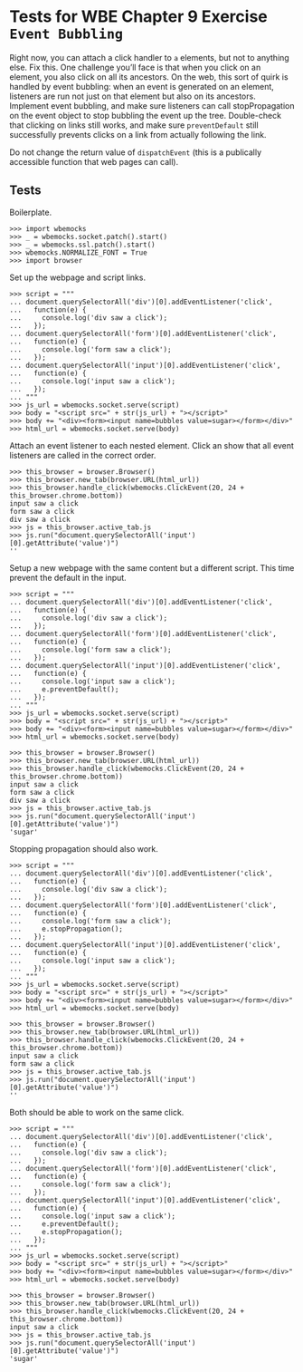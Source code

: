 Tests for WBE Chapter 9 Exercise `Event Bubbling`
============================================

Right now, you can attach a click handler to `a` elements, but not to
anything else. Fix this. One challenge you’ll face is that when you
click on an element, you also click on all its ancestors. On the web,
this sort of quirk is handled by event bubbling: when an event is
generated on an element, listeners are run not just on that element
but also on its ancestors. Implement event bubbling, and make sure
listeners can call stopPropagation on the event object to stop
bubbling the event up the tree. Double-check that clicking on links
still works, and make sure `preventDefault` still successfully prevents
clicks on a link from actually following the link.

Do not change the return value of `dispatchEvent` (this is a
publically accessible function that web pages can call).

Tests
-----

Boilerplate.

    >>> import wbemocks
    >>> _ = wbemocks.socket.patch().start()
    >>> _ = wbemocks.ssl.patch().start()
    >>> wbemocks.NORMALIZE_FONT = True
    >>> import browser

Set up the webpage and script links.

    >>> script = """
    ... document.querySelectorAll('div')[0].addEventListener('click',
    ...   function(e) {
    ...     console.log('div saw a click');
    ...   });
    ... document.querySelectorAll('form')[0].addEventListener('click',
    ...   function(e) {
    ...     console.log('form saw a click');
    ...   });
    ... document.querySelectorAll('input')[0].addEventListener('click',
    ...   function(e) {
    ...     console.log('input saw a click');
    ...   });
    ... """
    >>> js_url = wbemocks.socket.serve(script)
    >>> body = "<script src=" + str(js_url) + "></script>"
    >>> body += "<div><form><input name=bubbles value=sugar></form></div>"
    >>> html_url = wbemocks.socket.serve(body)

Attach an event listener to each nested element.
Click an show that all event listeners are called in the correct order.

    >>> this_browser = browser.Browser()
    >>> this_browser.new_tab(browser.URL(html_url))
    >>> this_browser.handle_click(wbemocks.ClickEvent(20, 24 + this_browser.chrome.bottom))
    input saw a click
    form saw a click
    div saw a click
    >>> js = this_browser.active_tab.js
    >>> js.run("document.querySelectorAll('input')[0].getAttribute('value')")
    ''

Setup a new webpage with the same content but a different script.
This time prevent the default in the input.

    >>> script = """
    ... document.querySelectorAll('div')[0].addEventListener('click',
    ...   function(e) {
    ...     console.log('div saw a click');
    ...   });
    ... document.querySelectorAll('form')[0].addEventListener('click',
    ...   function(e) {
    ...     console.log('form saw a click');
    ...   });
    ... document.querySelectorAll('input')[0].addEventListener('click',
    ...   function(e) {
    ...     console.log('input saw a click');
    ...     e.preventDefault();
    ...   });
    ... """
    >>> js_url = wbemocks.socket.serve(script)
    >>> body = "<script src=" + str(js_url) + "></script>"
    >>> body += "<div><form><input name=bubbles value=sugar></form></div>"
    >>> html_url = wbemocks.socket.serve(body)

    >>> this_browser = browser.Browser()
    >>> this_browser.new_tab(browser.URL(html_url))
    >>> this_browser.handle_click(wbemocks.ClickEvent(20, 24 + this_browser.chrome.bottom))
    input saw a click
    form saw a click
    div saw a click
    >>> js = this_browser.active_tab.js
    >>> js.run("document.querySelectorAll('input')[0].getAttribute('value')")
    'sugar'

Stopping propagation should also work.

    >>> script = """
    ... document.querySelectorAll('div')[0].addEventListener('click',
    ...   function(e) {
    ...     console.log('div saw a click');
    ...   });
    ... document.querySelectorAll('form')[0].addEventListener('click',
    ...   function(e) {
    ...     console.log('form saw a click');
    ...     e.stopPropagation();
    ...   });
    ... document.querySelectorAll('input')[0].addEventListener('click',
    ...   function(e) {
    ...     console.log('input saw a click');
    ...   });
    ... """
    >>> js_url = wbemocks.socket.serve(script)
    >>> body = "<script src=" + str(js_url) + "></script>"
    >>> body += "<div><form><input name=bubbles value=sugar></form></div>"
    >>> html_url = wbemocks.socket.serve(body)

    >>> this_browser = browser.Browser()
    >>> this_browser.new_tab(browser.URL(html_url))
    >>> this_browser.handle_click(wbemocks.ClickEvent(20, 24 + this_browser.chrome.bottom))
    input saw a click
    form saw a click
    >>> js = this_browser.active_tab.js
    >>> js.run("document.querySelectorAll('input')[0].getAttribute('value')")
    ''

Both should be able to work on the same click.

    >>> script = """
    ... document.querySelectorAll('div')[0].addEventListener('click',
    ...   function(e) {
    ...     console.log('div saw a click');
    ...   });
    ... document.querySelectorAll('form')[0].addEventListener('click',
    ...   function(e) {
    ...     console.log('form saw a click');
    ...   });
    ... document.querySelectorAll('input')[0].addEventListener('click',
    ...   function(e) {
    ...     console.log('input saw a click');
    ...     e.preventDefault();
    ...     e.stopPropagation();
    ...   });
    ... """
    >>> js_url = wbemocks.socket.serve(script)
    >>> body = "<script src=" + str(js_url) + "></script>"
    >>> body += "<div><form><input name=bubbles value=sugar></form></div>"
    >>> html_url = wbemocks.socket.serve(body)

    >>> this_browser = browser.Browser()
    >>> this_browser.new_tab(browser.URL(html_url))
    >>> this_browser.handle_click(wbemocks.ClickEvent(20, 24 + this_browser.chrome.bottom))
    input saw a click
    >>> js = this_browser.active_tab.js
    >>> js.run("document.querySelectorAll('input')[0].getAttribute('value')")
    'sugar'
